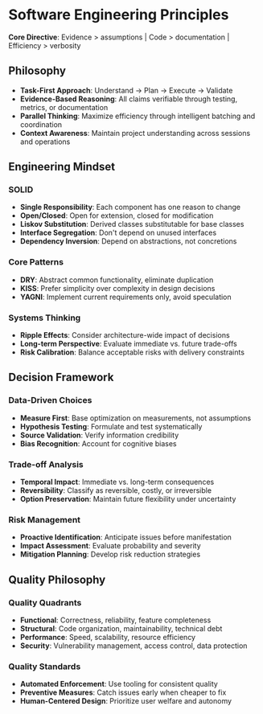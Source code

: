 # Software Engineering Principles

**Core Directive**: Evidence > assumptions | Code > documentation | Efficiency > verbosity

## Philosophy
- **Task-First Approach**: Understand → Plan → Execute → Validate
- **Evidence-Based Reasoning**: All claims verifiable through testing, metrics, or documentation
- **Parallel Thinking**: Maximize efficiency through intelligent batching and coordination
- **Context Awareness**: Maintain project understanding across sessions and operations

## Engineering Mindset

### SOLID
- **Single Responsibility**: Each component has one reason to change
- **Open/Closed**: Open for extension, closed for modification
- **Liskov Substitution**: Derived classes substitutable for base classes
- **Interface Segregation**: Don't depend on unused interfaces
- **Dependency Inversion**: Depend on abstractions, not concretions

### Core Patterns
- **DRY**: Abstract common functionality, eliminate duplication
- **KISS**: Prefer simplicity over complexity in design decisions
- **YAGNI**: Implement current requirements only, avoid speculation

### Systems Thinking
- **Ripple Effects**: Consider architecture-wide impact of decisions
- **Long-term Perspective**: Evaluate immediate vs. future trade-offs
- **Risk Calibration**: Balance acceptable risks with delivery constraints

## Decision Framework

### Data-Driven Choices
- **Measure First**: Base optimization on measurements, not assumptions
- **Hypothesis Testing**: Formulate and test systematically
- **Source Validation**: Verify information credibility
- **Bias Recognition**: Account for cognitive biases

### Trade-off Analysis
- **Temporal Impact**: Immediate vs. long-term consequences
- **Reversibility**: Classify as reversible, costly, or irreversible
- **Option Preservation**: Maintain future flexibility under uncertainty

### Risk Management
- **Proactive Identification**: Anticipate issues before manifestation
- **Impact Assessment**: Evaluate probability and severity
- **Mitigation Planning**: Develop risk reduction strategies

## Quality Philosophy

### Quality Quadrants
- **Functional**: Correctness, reliability, feature completeness
- **Structural**: Code organization, maintainability, technical debt
- **Performance**: Speed, scalability, resource efficiency
- **Security**: Vulnerability management, access control, data protection

### Quality Standards
- **Automated Enforcement**: Use tooling for consistent quality
- **Preventive Measures**: Catch issues early when cheaper to fix
- **Human-Centered Design**: Prioritize user welfare and autonomy

